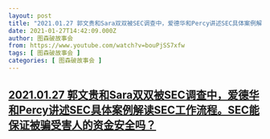 ```yaml
---
layout: post
title: "2021.01.27 郭文贵和Sara双双被SEC调查中，爱德华和Percy讲述SEC具体案例解读SEC工作流程。SEC能保证被骗受害人的资金安全吗？"
date: 2021-01-27T14:42:09.000Z
author: 图森破故事会
from: https://www.youtube.com/watch?v=bouPjSS7xfw
tags: [ 图森破故事会 ]
categories: [ 图森破故事会 ]
---
```

<!--1611758529000-->
[2021.01.27 郭文贵和Sara双双被SEC调查中，爱德华和Percy讲述SEC具体案例解读SEC工作流程。SEC能保证被骗受害人的资金安全吗？](https://www.youtube.com/watch?v=bouPjSS7xfw)
------

<div>

</div>
